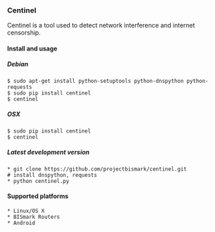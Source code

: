 ### Centinel

Centinel is a tool used to detect network interference and internet
censorship.

#### Install and usage
##### Debian
    $ sudo apt-get install python-setuptools python-dnspython python-requests
    $ sudo pip install centinel
    $ centinel

##### OSX
    $ sudo pip install centinel
    $ centinel

##### Latest development version
    * git clone https://github.com/projectbismark/centinel.git
    # install dnspython, requests
    * python centinel.py

#### Supported platforms

    * Linux/OS X
    * BISmark Routers
    * Android

